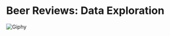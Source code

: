 # Beer Reviews: Data Exploration

![Giphy](https://media.giphy.com/media/bIEzoZX0qJaG6s6frc/giphy-downsized-large.gif)
